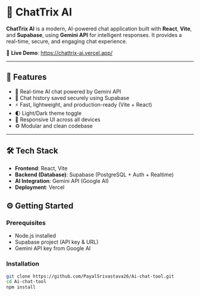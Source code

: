 # 🤖 ChatTrix AI

**ChatTrix AI** is a modern, AI-powered chat application built with **React**, **Vite**, and **Supabase**, using **Gemini API** for intelligent responses. It provides a real-time, secure, and engaging chat experience.

🚀 **Live Demo**: https://chattrix-ai.vercel.app/

---

## 🧠 Features

- 💬 Real-time AI chat powered by Gemini API
- 🧾 Chat history saved securely using Supabase
- ⚡ Fast, lightweight, and production-ready (Vite + React)
- 🌓 Light/Dark theme toggle
- 📱 Responsive UI across all devices
- ♻️ Modular and clean codebase

---

## 🛠️ Tech Stack

- **Frontend**: React, Vite
- **Backend (Database)**: Supabase (PostgreSQL + Auth + Realtime)
- **AI Integration**: Gemini API (Google AI)
- **Deployment**: Vercel


## ⚙️ Getting Started

### Prerequisites

- Node.js installed
- Supabase project (API key & URL)
- Gemini API key from Google AI

### Installation

```bash
git clone https://github.com/PayalSrivastava26/Ai-chat-tool.git
cd Ai-chat-tool
npm install
